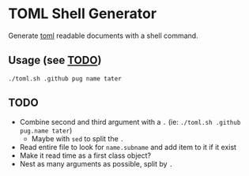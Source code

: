 # TOML Shell Generator
Generate [toml](https://github.com/mojombo/toml) readable documents with a shell command.

## Usage (see [TODO](https://github.com/brntbeer/toml-shell-generator#todo))

    ./toml.sh .github pug name tater

## TODO

* Combine second and third argument with a `.` (ie: `./toml.sh .github pug.name tater`)
  * Maybe with  `sed` to split the `.`
* Read entire file to look for `name.subname` and add item to it if it exist
* Make it read time as a first class object?
* Nest as many arguments as possible, split by `.`
